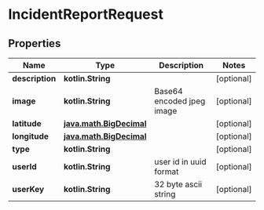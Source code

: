 
# IncidentReportRequest

## Properties
| Name | Type | Description | Notes |
| ------------ | ------------- | ------------- | ------------- |
| **description** | **kotlin.String** |  |  [optional] |
| **image** | **kotlin.String** | Base64 encoded jpeg image |  [optional] |
| **latitude** | [**java.math.BigDecimal**](java.math.BigDecimal.md) |  |  [optional] |
| **longitude** | [**java.math.BigDecimal**](java.math.BigDecimal.md) |  |  [optional] |
| **type** | **kotlin.String** |  |  [optional] |
| **userId** | **kotlin.String** | user id in uuid format |  [optional] |
| **userKey** | **kotlin.String** | 32 byte ascii string |  [optional] |



